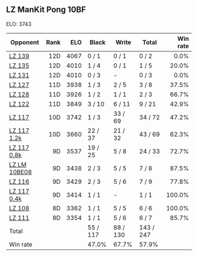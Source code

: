## LZ ManKit Pong 10BF ##

ELO: 3743

Opponent | Rank | ELO | Black | Write | Total | Win rate
---------|-----:|----:|-------|-------|-------|-------:
[LZ 139](LZ%20139.md) | 12D | 4067 | 0 / 1 | 0 / 1 | 0 / 2 | 0.0%
[LZ 135](LZ%20135.md) | 12D | 4010 | 1 / 4 | 0 / 1 | 1 / 5 | 20.0%
[LZ 131](LZ%20131.md) | 12D | 4010 | 0 / 3 | - | 0 / 3 | 0.0%
[LZ 127](LZ%20127.md) | 11D | 3938 | 1 / 3 | 2 / 5 | 3 / 8 | 37.5%
[LZ 128](LZ%20128.md) | 11D | 3926 | 1 / 2 | 1 / 1 | 2 / 3 | 66.7%
[LZ 122](LZ%20122.md) | 11D | 3849 | 3 / 10 | 6 / 11 | 9 / 21 | 42.9%
[LZ 117](LZ%20117.md) | 10D | 3742 | 1 / 3 | 33 / 69 | 34 / 72 | 47.2%
[LZ 117 1.2k](LZ%20117%201.2k.md) | 10D | 3660 | 22 / 37 | 21 / 32 | 43 / 69 | 62.3%
[LZ 117 0.8k](LZ%20117%200.8k.md) | 9D | 3537 | 19 / 25 | 5 / 8 | 24 / 33 | 72.7%
[LZ LM 10BE08](LZ%20LM%2010BE08.md) | 9D | 3438 | 2 / 3 | 5 / 5 | 7 / 8 | 87.5%
[LZ 116](LZ%20116.md) | 9D | 3429 | 2 / 3 | 5 / 6 | 7 / 9 | 77.8%
[LZ 117 0.4k](LZ%20117%200.4k.md) | 9D | 3414 | 1 / 1 | - | 1 / 1 | 100.0%
[LZ 108](LZ%20108.md) | 8D | 3362 | 1 / 1 | 5 / 5 | 6 / 6 | 100.0%
[LZ 111](LZ%20111.md) | 8D | 3354 | 1 / 1 | 5 / 6 | 6 / 7 | 85.7%
Total | | | 55 / 117 | 88 / 130 | 143 / 247 | 
Win rate| | | 47.0% | 67.7% | 57.9% | 
